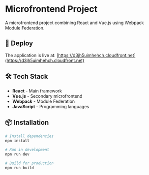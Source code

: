 # Microfrontend Project

A microfrontend project combining React and Vue.js using Webpack Module Federation.

## 🚀 Deploy

The application is live at: [https://d3jh5uimhehch.cloudfront.net](https://d3jh5uimhehch.cloudfront.net)

## 🛠️ Tech Stack

- **React** - Main framework  
- **Vue.js** - Secondary microfrontend  
- **Webpack** - Module Federation  
- **JavaScript** - Programming languages  

## 📦 Installation

```bash
# Install dependencies
npm install

# Run in development
npm run dev

# Build for production
npm run build